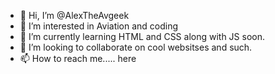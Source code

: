 - 👋 Hi, I’m @AlexTheAvgeek
- 👀 I’m interested in Aviation and coding
- 🌱 I’m currently learning HTML and CSS along with JS soon.
- 💞️ I’m looking to collaborate on cool websitses and such.
- 📫 How to reach me..... here

<!---
AlexTheAvgeek/AlexTheAvgeek is a ✨ special ✨ repository because its `README.md` (this file) appears on your GitHub profile.
You can click the Preview link to take a look at your changes.
--->
